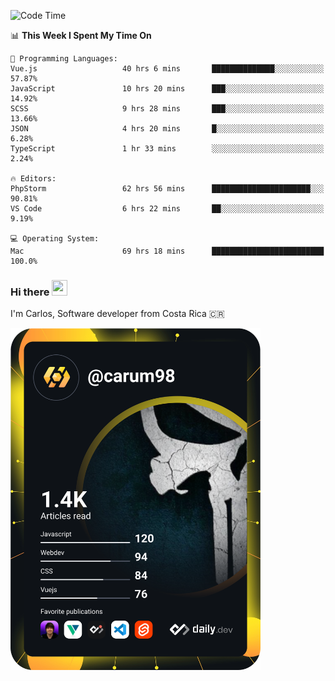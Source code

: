 
<!--START_SECTION:waka-->
![Code Time](http://img.shields.io/badge/Code%20Time-8%2C358%20hrs%2041%20mins-blue)

📊 **This Week I Spent My Time On** 

```text
💬 Programming Languages: 
Vue.js                   40 hrs 6 mins       ██████████████░░░░░░░░░░░   57.87% 
JavaScript               10 hrs 20 mins      ███░░░░░░░░░░░░░░░░░░░░░░   14.92% 
SCSS                     9 hrs 28 mins       ███░░░░░░░░░░░░░░░░░░░░░░   13.66% 
JSON                     4 hrs 20 mins       █░░░░░░░░░░░░░░░░░░░░░░░░   6.28% 
TypeScript               1 hr 33 mins        ░░░░░░░░░░░░░░░░░░░░░░░░░   2.24%

🔥 Editors: 
PhpStorm                 62 hrs 56 mins      ██████████████████████░░░   90.81% 
VS Code                  6 hrs 22 mins       ██░░░░░░░░░░░░░░░░░░░░░░░   9.19%

💻 Operating System: 
Mac                      69 hrs 18 mins      █████████████████████████   100.0%

```


<!--END_SECTION:waka-->

### Hi there <img src="https://media.giphy.com/media/hvRJCLFzcasrR4ia7z/giphy.gif" width="25px" height="25px">

I'm Carlos, Software developer from Costa Rica 🇨🇷

<a href="https://app.daily.dev/carum98"><img src="https://github.com/carum98/carum98/blob/main/devcard.svg" width="400" alt="Carlos Umaña Acevedo's Dev Card"/></a>
